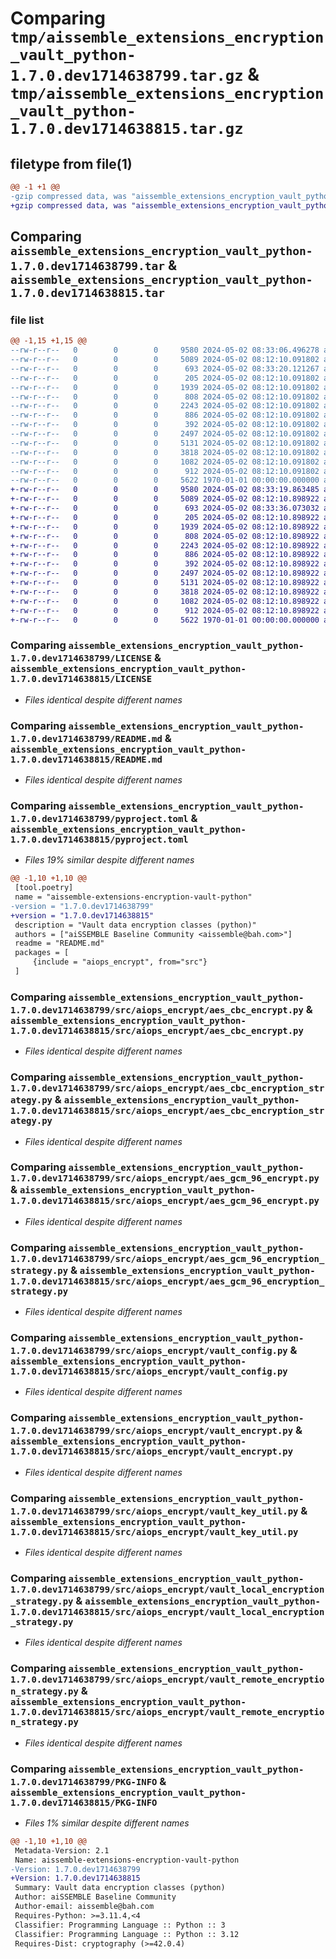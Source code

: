# Comparing `tmp/aissemble_extensions_encryption_vault_python-1.7.0.dev1714638799.tar.gz` & `tmp/aissemble_extensions_encryption_vault_python-1.7.0.dev1714638815.tar.gz`

## filetype from file(1)

```diff
@@ -1 +1 @@
-gzip compressed data, was "aissemble_extensions_encryption_vault_python-1.7.0.dev1714638799.tar", max compression
+gzip compressed data, was "aissemble_extensions_encryption_vault_python-1.7.0.dev1714638815.tar", max compression
```

## Comparing `aissemble_extensions_encryption_vault_python-1.7.0.dev1714638799.tar` & `aissemble_extensions_encryption_vault_python-1.7.0.dev1714638815.tar`

### file list

```diff
@@ -1,15 +1,15 @@
--rw-r--r--   0        0        0     9580 2024-05-02 08:33:06.496278 aissemble_extensions_encryption_vault_python-1.7.0.dev1714638799/LICENSE
--rw-r--r--   0        0        0     5089 2024-05-02 08:12:10.091802 aissemble_extensions_encryption_vault_python-1.7.0.dev1714638799/README.md
--rw-r--r--   0        0        0      693 2024-05-02 08:33:20.121267 aissemble_extensions_encryption_vault_python-1.7.0.dev1714638799/pyproject.toml
--rw-r--r--   0        0        0      205 2024-05-02 08:12:10.091802 aissemble_extensions_encryption_vault_python-1.7.0.dev1714638799/src/aiops_encrypt/__init__.py
--rw-r--r--   0        0        0     1939 2024-05-02 08:12:10.091802 aissemble_extensions_encryption_vault_python-1.7.0.dev1714638799/src/aiops_encrypt/aes_cbc_encrypt.py
--rw-r--r--   0        0        0      808 2024-05-02 08:12:10.091802 aissemble_extensions_encryption_vault_python-1.7.0.dev1714638799/src/aiops_encrypt/aes_cbc_encryption_strategy.py
--rw-r--r--   0        0        0     2243 2024-05-02 08:12:10.091802 aissemble_extensions_encryption_vault_python-1.7.0.dev1714638799/src/aiops_encrypt/aes_gcm_96_encrypt.py
--rw-r--r--   0        0        0      886 2024-05-02 08:12:10.091802 aissemble_extensions_encryption_vault_python-1.7.0.dev1714638799/src/aiops_encrypt/aes_gcm_96_encryption_strategy.py
--rw-r--r--   0        0        0      392 2024-05-02 08:12:10.091802 aissemble_extensions_encryption_vault_python-1.7.0.dev1714638799/src/aiops_encrypt/strategy_base.py
--rw-r--r--   0        0        0     2497 2024-05-02 08:12:10.091802 aissemble_extensions_encryption_vault_python-1.7.0.dev1714638799/src/aiops_encrypt/vault_config.py
--rw-r--r--   0        0        0     5131 2024-05-02 08:12:10.091802 aissemble_extensions_encryption_vault_python-1.7.0.dev1714638799/src/aiops_encrypt/vault_encrypt.py
--rw-r--r--   0        0        0     3818 2024-05-02 08:12:10.091802 aissemble_extensions_encryption_vault_python-1.7.0.dev1714638799/src/aiops_encrypt/vault_key_util.py
--rw-r--r--   0        0        0     1082 2024-05-02 08:12:10.091802 aissemble_extensions_encryption_vault_python-1.7.0.dev1714638799/src/aiops_encrypt/vault_local_encryption_strategy.py
--rw-r--r--   0        0        0      912 2024-05-02 08:12:10.091802 aissemble_extensions_encryption_vault_python-1.7.0.dev1714638799/src/aiops_encrypt/vault_remote_encryption_strategy.py
--rw-r--r--   0        0        0     5622 1970-01-01 00:00:00.000000 aissemble_extensions_encryption_vault_python-1.7.0.dev1714638799/PKG-INFO
+-rw-r--r--   0        0        0     9580 2024-05-02 08:33:19.863485 aissemble_extensions_encryption_vault_python-1.7.0.dev1714638815/LICENSE
+-rw-r--r--   0        0        0     5089 2024-05-02 08:12:10.898922 aissemble_extensions_encryption_vault_python-1.7.0.dev1714638815/README.md
+-rw-r--r--   0        0        0      693 2024-05-02 08:33:36.073032 aissemble_extensions_encryption_vault_python-1.7.0.dev1714638815/pyproject.toml
+-rw-r--r--   0        0        0      205 2024-05-02 08:12:10.898922 aissemble_extensions_encryption_vault_python-1.7.0.dev1714638815/src/aiops_encrypt/__init__.py
+-rw-r--r--   0        0        0     1939 2024-05-02 08:12:10.898922 aissemble_extensions_encryption_vault_python-1.7.0.dev1714638815/src/aiops_encrypt/aes_cbc_encrypt.py
+-rw-r--r--   0        0        0      808 2024-05-02 08:12:10.898922 aissemble_extensions_encryption_vault_python-1.7.0.dev1714638815/src/aiops_encrypt/aes_cbc_encryption_strategy.py
+-rw-r--r--   0        0        0     2243 2024-05-02 08:12:10.898922 aissemble_extensions_encryption_vault_python-1.7.0.dev1714638815/src/aiops_encrypt/aes_gcm_96_encrypt.py
+-rw-r--r--   0        0        0      886 2024-05-02 08:12:10.898922 aissemble_extensions_encryption_vault_python-1.7.0.dev1714638815/src/aiops_encrypt/aes_gcm_96_encryption_strategy.py
+-rw-r--r--   0        0        0      392 2024-05-02 08:12:10.898922 aissemble_extensions_encryption_vault_python-1.7.0.dev1714638815/src/aiops_encrypt/strategy_base.py
+-rw-r--r--   0        0        0     2497 2024-05-02 08:12:10.898922 aissemble_extensions_encryption_vault_python-1.7.0.dev1714638815/src/aiops_encrypt/vault_config.py
+-rw-r--r--   0        0        0     5131 2024-05-02 08:12:10.898922 aissemble_extensions_encryption_vault_python-1.7.0.dev1714638815/src/aiops_encrypt/vault_encrypt.py
+-rw-r--r--   0        0        0     3818 2024-05-02 08:12:10.898922 aissemble_extensions_encryption_vault_python-1.7.0.dev1714638815/src/aiops_encrypt/vault_key_util.py
+-rw-r--r--   0        0        0     1082 2024-05-02 08:12:10.898922 aissemble_extensions_encryption_vault_python-1.7.0.dev1714638815/src/aiops_encrypt/vault_local_encryption_strategy.py
+-rw-r--r--   0        0        0      912 2024-05-02 08:12:10.898922 aissemble_extensions_encryption_vault_python-1.7.0.dev1714638815/src/aiops_encrypt/vault_remote_encryption_strategy.py
+-rw-r--r--   0        0        0     5622 1970-01-01 00:00:00.000000 aissemble_extensions_encryption_vault_python-1.7.0.dev1714638815/PKG-INFO
```

### Comparing `aissemble_extensions_encryption_vault_python-1.7.0.dev1714638799/LICENSE` & `aissemble_extensions_encryption_vault_python-1.7.0.dev1714638815/LICENSE`

 * *Files identical despite different names*

### Comparing `aissemble_extensions_encryption_vault_python-1.7.0.dev1714638799/README.md` & `aissemble_extensions_encryption_vault_python-1.7.0.dev1714638815/README.md`

 * *Files identical despite different names*

### Comparing `aissemble_extensions_encryption_vault_python-1.7.0.dev1714638799/pyproject.toml` & `aissemble_extensions_encryption_vault_python-1.7.0.dev1714638815/pyproject.toml`

 * *Files 19% similar despite different names*

```diff
@@ -1,10 +1,10 @@
 [tool.poetry]
 name = "aissemble-extensions-encryption-vault-python"
-version = "1.7.0.dev1714638799"
+version = "1.7.0.dev1714638815"
 description = "Vault data encryption classes (python)"
 authors = ["aiSSEMBLE Baseline Community <aissemble@bah.com>"]
 readme = "README.md"
 packages = [
     {include = "aiops_encrypt", from="src"}
 ]
```

### Comparing `aissemble_extensions_encryption_vault_python-1.7.0.dev1714638799/src/aiops_encrypt/aes_cbc_encrypt.py` & `aissemble_extensions_encryption_vault_python-1.7.0.dev1714638815/src/aiops_encrypt/aes_cbc_encrypt.py`

 * *Files identical despite different names*

### Comparing `aissemble_extensions_encryption_vault_python-1.7.0.dev1714638799/src/aiops_encrypt/aes_cbc_encryption_strategy.py` & `aissemble_extensions_encryption_vault_python-1.7.0.dev1714638815/src/aiops_encrypt/aes_cbc_encryption_strategy.py`

 * *Files identical despite different names*

### Comparing `aissemble_extensions_encryption_vault_python-1.7.0.dev1714638799/src/aiops_encrypt/aes_gcm_96_encrypt.py` & `aissemble_extensions_encryption_vault_python-1.7.0.dev1714638815/src/aiops_encrypt/aes_gcm_96_encrypt.py`

 * *Files identical despite different names*

### Comparing `aissemble_extensions_encryption_vault_python-1.7.0.dev1714638799/src/aiops_encrypt/aes_gcm_96_encryption_strategy.py` & `aissemble_extensions_encryption_vault_python-1.7.0.dev1714638815/src/aiops_encrypt/aes_gcm_96_encryption_strategy.py`

 * *Files identical despite different names*

### Comparing `aissemble_extensions_encryption_vault_python-1.7.0.dev1714638799/src/aiops_encrypt/vault_config.py` & `aissemble_extensions_encryption_vault_python-1.7.0.dev1714638815/src/aiops_encrypt/vault_config.py`

 * *Files identical despite different names*

### Comparing `aissemble_extensions_encryption_vault_python-1.7.0.dev1714638799/src/aiops_encrypt/vault_encrypt.py` & `aissemble_extensions_encryption_vault_python-1.7.0.dev1714638815/src/aiops_encrypt/vault_encrypt.py`

 * *Files identical despite different names*

### Comparing `aissemble_extensions_encryption_vault_python-1.7.0.dev1714638799/src/aiops_encrypt/vault_key_util.py` & `aissemble_extensions_encryption_vault_python-1.7.0.dev1714638815/src/aiops_encrypt/vault_key_util.py`

 * *Files identical despite different names*

### Comparing `aissemble_extensions_encryption_vault_python-1.7.0.dev1714638799/src/aiops_encrypt/vault_local_encryption_strategy.py` & `aissemble_extensions_encryption_vault_python-1.7.0.dev1714638815/src/aiops_encrypt/vault_local_encryption_strategy.py`

 * *Files identical despite different names*

### Comparing `aissemble_extensions_encryption_vault_python-1.7.0.dev1714638799/src/aiops_encrypt/vault_remote_encryption_strategy.py` & `aissemble_extensions_encryption_vault_python-1.7.0.dev1714638815/src/aiops_encrypt/vault_remote_encryption_strategy.py`

 * *Files identical despite different names*

### Comparing `aissemble_extensions_encryption_vault_python-1.7.0.dev1714638799/PKG-INFO` & `aissemble_extensions_encryption_vault_python-1.7.0.dev1714638815/PKG-INFO`

 * *Files 1% similar despite different names*

```diff
@@ -1,10 +1,10 @@
 Metadata-Version: 2.1
 Name: aissemble-extensions-encryption-vault-python
-Version: 1.7.0.dev1714638799
+Version: 1.7.0.dev1714638815
 Summary: Vault data encryption classes (python)
 Author: aiSSEMBLE Baseline Community
 Author-email: aissemble@bah.com
 Requires-Python: >=3.11.4,<4
 Classifier: Programming Language :: Python :: 3
 Classifier: Programming Language :: Python :: 3.12
 Requires-Dist: cryptography (>=42.0.4)
```

